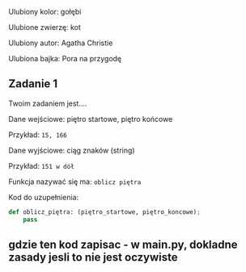 Ulubiony kolor: gołębi

Ulubione zwierzę: kot

Ulubiony autor: Agatha Christie

Ulubiona bajka: Pora na przygodę

## Zadanie 1 

Twoim zadaniem jest....

Dane wejściowe: piętro startowe, piętro końcowe

Przykład: `15, 166`

Dane wyjściowe: ciąg znaków (string)

Przykład: `151 w dół`

Funkcja nazywać się ma: `oblicz piętra`

Kod do uzupełnienia: 
```python
def oblicz_piętra: (piętro_startowe, piętro_koncowe);
    pass
```
## gdzie ten kod zapisac - w main.py, dokladne zasady jesli to nie jest oczywiste 